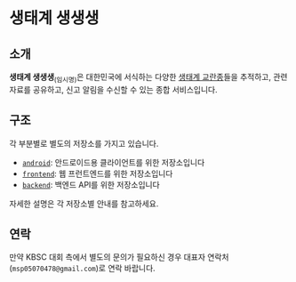 # 생태계 생생생

## 소개

**생태계 생생생**<sub>(임시명)</sub>은 대한민국에 서식하는 다양한 [생태계 교란종](https://kias.nie.re.kr/home/cms/eco01001l.do)들을 추적하고, 관련 자료를 공유하고, 신고 알림을 수신할 수 있는 종합 서비스입니다.

## 구조

각 부분별로 별도의 저장소를 가지고 있습니다.

- [`android`](../../../android): 안드로이드용 클라이언트를 위한 저장소입니다
- [`frontend`](../../../frontend): 웹 프런트엔드를 위한 저장소입니다
- [`backend`](../../../backend): 백엔드 API를 위한 저장소입니다

자세한 설명은 각 저장소별 안내를 참고하세요.

## 연락

만약 KBSC 대회 측에서 별도의 문의가 필요하신 경우 대표자 연락처(`msp05070478@gmail.com`)로 연락 바랍니다.
